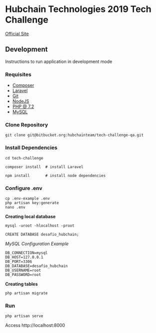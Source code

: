 # Hubchain Technologies 2019 Tech Challenge
[Official Site](https://tech-challenge.hubchain.com)

## Development
Instructions to run application in development mode

### Requisites
- [Composer](https://getcomposer.org/)
- [Laravel](https://laravel.com/)
- [Git](https://git-scm.com/)
- [NodeJS](https://nodejs.org/en/)
- [PHP @ 7.2](https://www.php.net/)
- [MySQL](https://www.mysql.com/)

### Clone Repository
```
git clone git@bitbucket.org:hubchainteam/tech-challenge-qa.git
```

### Install Dependencies
```
cd tech-challenge

composer install  # install Laravel

npm install       # install node dependencies
```

### Configure .env
```
cp .env-example .env
php artisan key:generate
nano .env
```
**Creating local database**
```
mysql -uroot -hlocalhost -proot

CREATE DATABASE desafio_hubchain;
```

*MySQL Configuration Example*
```
DB_CONNECTION=mysql
DB_HOST=127.0.0.1
DB_PORT=3306
DB_DATABASE=desafio_hubchain
DB_USERNAME=root
DB_PASSWORD=root
```

**Creating tables**
```
php artisan migrate
```

### Run
```
php artisan serve
```
Access http://localhost:8000
